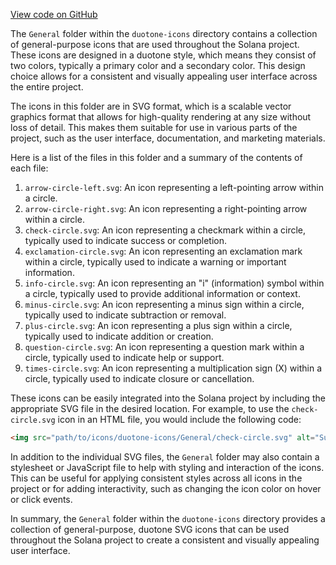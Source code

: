 [View code on GitHub](https://github.com/solana-labs/solana/tree/master/na/docs/src/icons/duotone-icons/General)

The `General` folder within the `duotone-icons` directory contains a collection of general-purpose icons that are used throughout the Solana project. These icons are designed in a duotone style, which means they consist of two colors, typically a primary color and a secondary color. This design choice allows for a consistent and visually appealing user interface across the entire project.

The icons in this folder are in SVG format, which is a scalable vector graphics format that allows for high-quality rendering at any size without loss of detail. This makes them suitable for use in various parts of the project, such as the user interface, documentation, and marketing materials.

Here is a list of the files in this folder and a summary of the contents of each file:

1. `arrow-circle-left.svg`: An icon representing a left-pointing arrow within a circle.
2. `arrow-circle-right.svg`: An icon representing a right-pointing arrow within a circle.
3. `check-circle.svg`: An icon representing a checkmark within a circle, typically used to indicate success or completion.
4. `exclamation-circle.svg`: An icon representing an exclamation mark within a circle, typically used to indicate a warning or important information.
5. `info-circle.svg`: An icon representing an "i" (information) symbol within a circle, typically used to provide additional information or context.
6. `minus-circle.svg`: An icon representing a minus sign within a circle, typically used to indicate subtraction or removal.
7. `plus-circle.svg`: An icon representing a plus sign within a circle, typically used to indicate addition or creation.
8. `question-circle.svg`: An icon representing a question mark within a circle, typically used to indicate help or support.
9. `times-circle.svg`: An icon representing a multiplication sign (X) within a circle, typically used to indicate closure or cancellation.

These icons can be easily integrated into the Solana project by including the appropriate SVG file in the desired location. For example, to use the `check-circle.svg` icon in an HTML file, you would include the following code:

```html
<img src="path/to/icons/duotone-icons/General/check-circle.svg" alt="Success" />
```

In addition to the individual SVG files, the `General` folder may also contain a stylesheet or JavaScript file to help with styling and interaction of the icons. This can be useful for applying consistent styles across all icons in the project or for adding interactivity, such as changing the icon color on hover or click events.

In summary, the `General` folder within the `duotone-icons` directory provides a collection of general-purpose, duotone SVG icons that can be used throughout the Solana project to create a consistent and visually appealing user interface.
